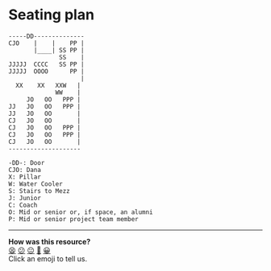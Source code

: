 # Seating plan

```
-----DD--------------
CJO    |    |    PP |
       |____| SS PP |
              SS    |
JJJJJ  CCCC   SS PP |
JJJJJ  OOOO      PP |
                    |
  XX    XX   XXW   |
             WW    |
     JO   OO   PPP |
JJ   JO   OO   PPP |
JJ   JO   OO       |
CJ   JO   OO       |
CJ   JO   OO   PPP |
CJ   JO   OO   PPP |
CJ   JO   OO       |
--------------------

-DD-: Door
CJO: Dana
X: Pillar
W: Water Cooler
S: Stairs to Mezz
J: Junior
C: Coach
O: Mid or senior or, if space, an alumni
P: Mid or senior project team member
```

<!-- BEGIN GENERATED SECTION DO NOT EDIT -->

---

**How was this resource?**  
[😫](https://airtable.com/shrUJ3t7KLMqVRFKR?prefill_Repository=course&prefill_File=pills/seating_plan.md&prefill_Sentiment=😫) [😕](https://airtable.com/shrUJ3t7KLMqVRFKR?prefill_Repository=course&prefill_File=pills/seating_plan.md&prefill_Sentiment=😕) [😐](https://airtable.com/shrUJ3t7KLMqVRFKR?prefill_Repository=course&prefill_File=pills/seating_plan.md&prefill_Sentiment=😐) [🙂](https://airtable.com/shrUJ3t7KLMqVRFKR?prefill_Repository=course&prefill_File=pills/seating_plan.md&prefill_Sentiment=🙂) [😀](https://airtable.com/shrUJ3t7KLMqVRFKR?prefill_Repository=course&prefill_File=pills/seating_plan.md&prefill_Sentiment=😀)  
Click an emoji to tell us.

<!-- END GENERATED SECTION DO NOT EDIT -->
